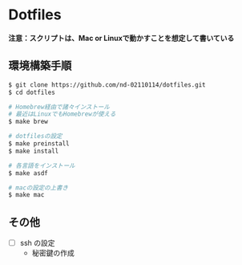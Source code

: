 # Dotfiles

**注意：スクリプトは、Mac or Linuxで動かすことを想定して書いている**

## 環境構築手順

```sh
$ git clone https://github.com/nd-02110114/dotfiles.git
$ cd dotfiles

# Homebrew経由で諸々インストール 
# 最近はLinuxでもHomebrewが使える
$ make brew

# dotfilesの設定
$ make preinstall
$ make install

# 各言語をインストール
$ make asdf

# macの設定の上書き
$ make mac
```

## その他

- [ ] ssh の設定
  - 秘密鍵の作成

